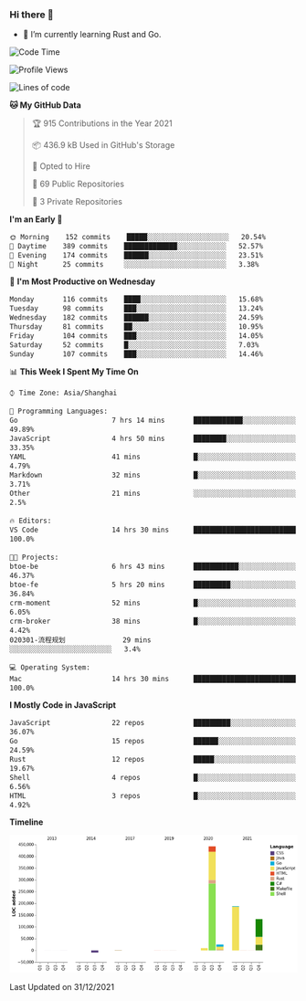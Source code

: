 ### Hi there 👋

- 🌱 I’m currently learning Rust and Go.

<!--START_SECTION:waka-->
![Code Time](http://img.shields.io/badge/Code%20Time-67%20hrs%201%20min-blue)

![Profile Views](http://img.shields.io/badge/Profile%20Views-2-blue)

![Lines of code](https://img.shields.io/badge/From%20Hello%20World%20I%27ve%20Written-792%20Thousand%20lines%20of%20code-blue)

**🐱 My GitHub Data** 

> 🏆 915 Contributions in the Year 2021
 > 
> 📦 436.9 kB Used in GitHub's Storage 
 > 
> 💼 Opted to Hire
 > 
> 📜 69 Public Repositories 
 > 
> 🔑 3 Private Repositories  
 > 
**I'm an Early 🐤** 

```text
🌞 Morning    152 commits    █████░░░░░░░░░░░░░░░░░░░░   20.54% 
🌆 Daytime    389 commits    █████████████░░░░░░░░░░░░   52.57% 
🌃 Evening    174 commits    ██████░░░░░░░░░░░░░░░░░░░   23.51% 
🌙 Night      25 commits     ░░░░░░░░░░░░░░░░░░░░░░░░░   3.38%

```
📅 **I'm Most Productive on Wednesday** 

```text
Monday       116 commits    ████░░░░░░░░░░░░░░░░░░░░░   15.68% 
Tuesday      98 commits     ███░░░░░░░░░░░░░░░░░░░░░░   13.24% 
Wednesday    182 commits    ██████░░░░░░░░░░░░░░░░░░░   24.59% 
Thursday     81 commits     ██░░░░░░░░░░░░░░░░░░░░░░░   10.95% 
Friday       104 commits    ███░░░░░░░░░░░░░░░░░░░░░░   14.05% 
Saturday     52 commits     █░░░░░░░░░░░░░░░░░░░░░░░░   7.03% 
Sunday       107 commits    ███░░░░░░░░░░░░░░░░░░░░░░   14.46%

```


📊 **This Week I Spent My Time On** 

```text
⌚︎ Time Zone: Asia/Shanghai

💬 Programming Languages: 
Go                       7 hrs 14 mins       ████████████░░░░░░░░░░░░░   49.89% 
JavaScript               4 hrs 50 mins       ████████░░░░░░░░░░░░░░░░░   33.35% 
YAML                     41 mins             █░░░░░░░░░░░░░░░░░░░░░░░░   4.79% 
Markdown                 32 mins             █░░░░░░░░░░░░░░░░░░░░░░░░   3.71% 
Other                    21 mins             ░░░░░░░░░░░░░░░░░░░░░░░░░   2.5%

🔥 Editors: 
VS Code                  14 hrs 30 mins      █████████████████████████   100.0%

🐱‍💻 Projects: 
btoe-be                  6 hrs 43 mins       ███████████░░░░░░░░░░░░░░   46.37% 
btoe-fe                  5 hrs 20 mins       █████████░░░░░░░░░░░░░░░░   36.84% 
crm-moment               52 mins             █░░░░░░░░░░░░░░░░░░░░░░░░   6.05% 
crm-broker               38 mins             █░░░░░░░░░░░░░░░░░░░░░░░░   4.42% 
020301-流程规划              29 mins             ░░░░░░░░░░░░░░░░░░░░░░░░░   3.4%

💻 Operating System: 
Mac                      14 hrs 30 mins      █████████████████████████   100.0%

```

**I Mostly Code in JavaScript** 

```text
JavaScript               22 repos            █████████░░░░░░░░░░░░░░░░   36.07% 
Go                       15 repos            ██████░░░░░░░░░░░░░░░░░░░   24.59% 
Rust                     12 repos            █████░░░░░░░░░░░░░░░░░░░░   19.67% 
Shell                    4 repos             █░░░░░░░░░░░░░░░░░░░░░░░░   6.56% 
HTML                     3 repos             █░░░░░░░░░░░░░░░░░░░░░░░░   4.92%

```


**Timeline**

![Chart not found](https://raw.githubusercontent.com/elton/elton/main/charts/bar_graph.png) 


 Last Updated on 31/12/2021
<!--END_SECTION:waka-->

<!--
**elton/elton** is a ✨ _special_ ✨ repository because its `README.md` (this file) appears on your GitHub profile.

Here are some ideas to get you started:

- 🔭 I’m currently working on ...
- 🌱 I’m currently learning ...
- 👯 I’m looking to collaborate on ...
- 🤔 I’m looking for help with ...
- 💬 Ask me about ...
- 📫 How to reach me: ...
- 😄 Pronouns: ...
- ⚡ Fun fact: ...
-->
